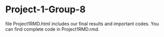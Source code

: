 # Project-1-Group-8
file Project1RMD.html includes our final results and important codes. You can find complete code in Project1RMD.rmd.
